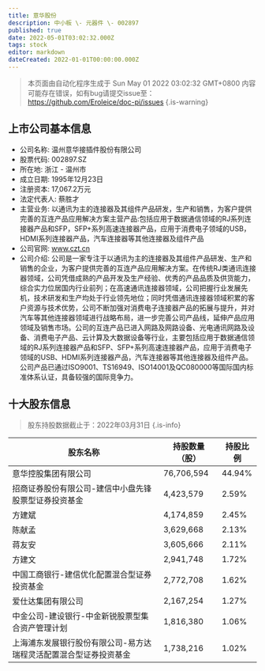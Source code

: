 ```yaml
---
title: 意华股份
description: 中小板 \- 元器件 \- 002897
published: true
date: 2022-05-01T03:02:32.000Z
tags: stock
editor: markdown
dateCreated: 2022-01-01T00:00:00.000Z
---
```


> 本页面由自动化程序生成于 Sun May 01 2022 03:02:32 GMT+0800
> 内容可能存在错误，如有bug请提交issue至：https://github.com/Eroleice/doc-pi/issues
{.is-warning}

## 上市公司基本信息
- 公司名称: 温州意华接插件股份有限公司
- 股票代码: 002897.SZ
- 所在地: 浙江 - 温州市
- 成立日期: 1995年12月23日
- 注册资本: 17,067.2万元
- 法定代表人: 蔡胜才
- 主营业务: 以通讯为主的连接器及其组件产品研发，生产和销售，为客户提供完善的互连产品应用解决方案主营产品:包括应用于数据通信领域的RJ系列连接器产品和SFP，SFP+系列高速连接器产品，应用于消费电子领域的USB，HDMI系列连接器产品，汽车连接器等其他连接器及组件产品
- 公司官网: www.czt.cn
- 公司介绍: 公司是一家专注于以通讯为主的连接器及其组件产品研发、生产和销售的企业，为客户提供完善的互连产品应用解决方案。在传统RJ类通讯连接器领域，公司凭借成熟的产品开发及生产经验、优秀的产品品质及供货能力，综合实力位居国内行业前列；在高速通讯连接器领域，公司把握行业发展先机，技术研发和生产均处于行业领先地位；同时凭借通讯连接器领域积累的客户资源与技术优势，公司不断加强对消费电子连接器产品的拓展与提升，并对汽车等其他连接器领域进行战略布局，进一步完善公司产品线，延伸产品应用领域及销售市场。公司的互连产品已进入网路及网路设备、光电通讯网路及设备、消费电子产品、云计算及大数据设备等行业，主要包括应用于数据通信领域的RJ系列连接器产品和SFP、SFP+系列高速连接器产品，应用于消费电子领域的USB、HDMI系列连接器产品，汽车连接器等其他连接器及组件产品。公司产品已通过ISO9001、TS16949、ISO14001及QC080000等国际国内标准体系认证，具备较强的国际竞争力。


## 十大股东信息
> 股东持股数据截止于：2022年03月31日
{.is-info}

| 股东名称 | 持股数量（股） | 持股比例 |
| --- | --- | --- |
| 意华控股集团有限公司 | 76,706,594 | 44.94% |
| 招商证券股份有限公司-建信中小盘先锋股票型证券投资基金 | 4,423,579 | 2.59% |
| 方建斌 | 4,174,859 | 2.45% |
| 陈献孟 | 3,629,668 | 2.13% |
| 蒋友安 | 3,605,666 | 2.11% |
| 方建文 | 2,941,748 | 1.72% |
| 中国工商银行-建信优化配置混合型证券投资基金 | 2,772,708 | 1.62% |
| 爱仕达集团有限公司 | 2,167,254 | 1.27% |
| 中金公司-建设银行-中金新锐股票型集合资产管理计划 | 1,816,380 | 1.06% |
| 上海浦东发展银行股份有限公司-易方达瑞程灵活配置混合型证券投资基金 | 1,738,216 | 1.02% |




